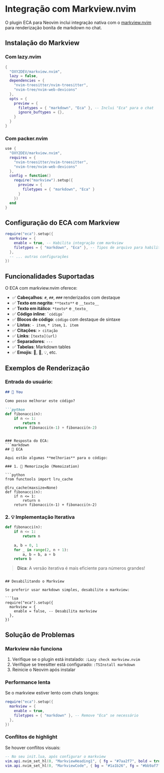 # Integração com Markview.nvim

O plugin ECA para Neovim inclui integração nativa com o [markview.nvim](https://github.com/OXY2DEV/markview.nvim) para renderização bonita de markdown no chat.

## Instalação do Markview

### Com lazy.nvim

```lua
{
  "OXY2DEV/markview.nvim",
  lazy = false,
  dependencies = {
    "nvim-treesitter/nvim-treesitter",
    "nvim-tree/nvim-web-devicons"
  },
  opts = {
    preview = {
      filetypes = { "markdown", "Eca" }, -- Inclui "Eca" para o chat
      ignore_buftypes = {},
    }
  }
}
```

### Com packer.nvim

```lua
use {
  "OXY2DEV/markview.nvim",
  requires = {
    "nvim-treesitter/nvim-treesitter",
    "nvim-tree/nvim-web-devicons"
  },
  config = function()
    require("markview").setup({
      preview = {
        filetypes = { "markdown", "Eca" }
      }
    })
  end
}
```

## Configuração do ECA com Markview

```lua
require("eca").setup({
  markview = {
    enable = true, -- Habilita integração com markview
    filetypes = { "markdown", "Eca" }, -- Tipos de arquivo para habilitar
  },
  -- ... outras configurações
})
```

## Funcionalidades Suportadas

O ECA com markview.nvim oferece:

- ✅ **Cabeçalhos**: `#`, `##`, `###` renderizados com destaque
- ✅ **Texto em negrito**: `**texto**` e `__texto__`
- ✅ **Texto em itálico**: `*texto*` e `_texto_`
- ✅ **Código inline**: `` `código` ``
- ✅ **Blocos de código**: ````código```` com destaque de sintaxe
- ✅ **Listas**: `- item`, `* item`, `1. item`
- ✅ **Citações**: `> citação`
- ✅ **Links**: `[texto](url)`
- ✅ **Separadores**: `---`
- ✅ **Tabelas**: Markdown tables
- ✅ **Emojis**: 🤖, 👤, 💡, etc.

## Exemplos de Renderização

### Entrada do usuário:
```markdown
## 👤 You

Como posso melhorar este código?

```python
def fibonacci(n):
    if n <= 1:
        return n
    return fibonacci(n-1) + fibonacci(n-2)
```
```

### Resposta do ECA:
```markdown
## 🤖 ECA

Aqui estão algumas **melhorias** para o código:

### 1. 🚀 Memorização (Memoization)

```python
from functools import lru_cache

@lru_cache(maxsize=None)
def fibonacci(n):
    if n <= 1:
        return n
    return fibonacci(n-1) + fibonacci(n-2)
```

### 2. 💡 Implementação Iterativa

```python
def fibonacci(n):
    if n <= 1:
        return n
    
    a, b = 0, 1
    for _ in range(2, n + 1):
        a, b = b, a + b
    return b
```

> **Dica**: A versão iterativa é mais eficiente para números grandes!
```

## Desabilitando o Markview

Se preferir usar markdown simples, desabilite o markview:

```lua
require("eca").setup({
  markview = {
    enable = false, -- Desabilita markview
  },
})
```

## Solução de Problemas

### Markview não funciona
1. Verifique se o plugin está instalado: `:Lazy check markview.nvim`
2. Verifique se treesitter está configurado: `:TSInstall markdown`
3. Reinicie o Neovim após instalar

### Performance lenta
Se o markview estiver lento com chats longos:

```lua
require("eca").setup({
  markview = {
    enable = true,
    filetypes = { "markdown" }, -- Remove "Eca" se necessário
  },
})
```

### Conflitos de highlight
Se houver conflitos visuais:

```lua
-- No seu init.lua, após configurar o markview
vim.api.nvim_set_hl(0, "MarkviewHeading1", { fg = "#7aa2f7", bold = true })
vim.api.nvim_set_hl(0, "MarkviewCode", { bg = "#1a1b26", fg = "#bb9af7" })
```
